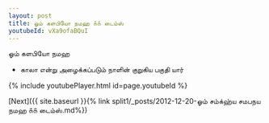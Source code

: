 ```yaml
---
layout: post
title: ஓம் களபியோ நமஹ ௧௧ டைம்ஸ்
youtubeId: vXa9ofaBQuI
---
```

 
 
 ஓம் களபியோ நமஹ  
 
 -  காலா என்று அழைக்கப்படும் நாளின் குறுகிய பகுதி யார் 
 
  
 
  
 
 
 
 
 
 


{% include youtubePlayer.html id=page.youtubeId %}
 
[Next]({{ site.baseurl }}{% link  split1/_posts/2012-12-20-ஓம் சம்க்ஹ்ய சமபநய நமஹ ௧௧ டைம்ஸ்.md%})
 
